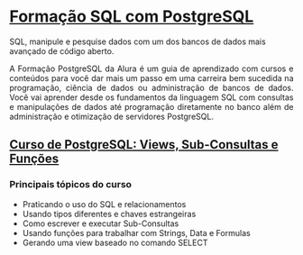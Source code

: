 # [Formação SQL com PostgreSQL](https://cursos.alura.com.br/formacao-postgresql)

SQL, manipule e pesquise dados com um dos bancos de dados mais avançado de código aberto.

<div style="text-align: justify;">
    A Formação PostgreSQL da Alura é um guia de aprendizado com cursos e conteúdos para você dar mais um passo em uma carreira bem sucedida na programação, ciência de dados ou administração de bancos de dados. Você vai aprender desde os fundamentos da linguagem SQL com consultas e manipulações de dados até programação diretamente no banco além de administração e otimização de servidores PostgreSQL.
</div>

## [Curso de PostgreSQL: Views, Sub-Consultas e Funções](https://cursos.alura.com.br/course/postgresql-views-sub-consultas-funcoes)

### Principais tópicos do curso

- Praticando o uso do SQL e relacionamentos
- Usando tipos diferentes e chaves estrangeiras
- Como escrever e executar Sub-Consultas
- Usando funções para trabalhar com Strings, Data e Formulas
- Gerando uma view baseado no comando SELECT
